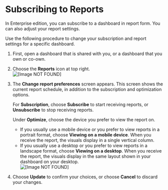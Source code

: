 # Subscribing to Reports<a name="subscribing-to-reports"></a>

In Enterprise edition, you can subscribe to a dashboard in report form\. You can also adjust your report settings\.

Use the following procedure to change your subscription and report settings for a specific dashboard\.

1. First, open a dashboard that is shared with you, or a dashboard that you own or co\-own\.

1. Choose the **Reports** icon at top right\.  
![\[Image NOT FOUND\]](http://docs.aws.amazon.com/quicksight/latest/user/images/subscribe-to-report-1.png)

1. The **Change report preferences** screen appears\. This screen shows the current report schedule, in addition to the subscription and optimization options\.

   For **Subscription**, choose **Subscribe** to start receiving reports, or **Unsubscribe** to stop receiving reports\.

   Under **Optimize**, choose the device you prefer to view the report on\. 
   + If you usually use a mobile device or you prefer to view reports in a portrait format, choose **Viewing on a mobile device**\. When you receive the report, the visuals display in a single vertical column\. 
   + If you usually use a desktop or you prefer to view reports in a landscape format, choose **Viewing on a desktop**\. When you receive the report, the visuals display in the same layout shown in your dashboard on your desktop\.  
![\[Image NOT FOUND\]](http://docs.aws.amazon.com/quicksight/latest/user/images/subscribe-to-report-2.png)

1. Choose **Update** to confirm your choices, or choose **Cancel** to discard your changes\.